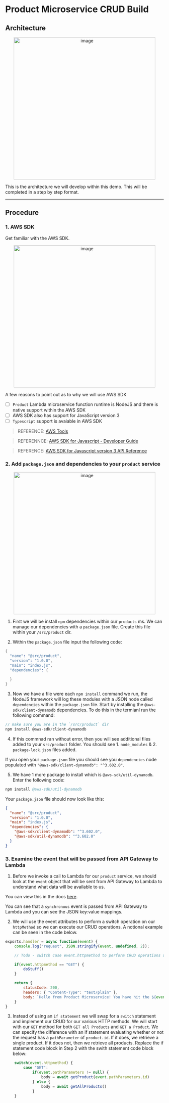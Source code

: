# Product Microservice CRUD Build

## Architecture

<p align="center">
<img width="450" alt="image" src="https://github.com/gabrrodriguez/aws-cdk-demo/assets/126508932/fa8cd646-a241-4201-92a5-9f0261dd8d7c">
</p>

This is the architecture we will develop within this demo. This will be completed in a step by step format. 

-------

## Procedure

### 1. AWS SDK

Get familiar with the AWS SDK.

<p align="center">
<img width="450" alt="image" src="https://github.com/gabrrodriguez/aws-cdk-demo/assets/126508932/12bd7cc2-c947-41dd-9d2c-07d78799a439">
</p>

A few reasons to point out as to why we will use AWS SDK
- [ ] `Product` Lambda microservice function runtime is NodeJS and there is native support within the AWS SDK
- [ ] AWS SDK also has support for JavaScript version 3
- [ ] `Typescript` support is avaiable in AWS SDK

> REFERENCE: [AWS Tools](https://aws.amazon.com/developer/tools/)

> REFERENNCE: [AWS SDK for Javascript - Developer Guide](https://docs.aws.amazon.com/sdk-for-javascript/v3/developer-guide/getting-started-browser.html)

> REFERENCE: [AWS SDK for Javascript version 3 API Reference](https://docs.aws.amazon.com/AWSJavaScriptSDK/v3/latest/)

### 2. Add `package.json` and dependencies to your `product` service

<p align="center">
<img width="450" alt="image" src="https://github.com/gabrrodriguez/aws-cdk-demo/assets/126508932/4e01ad22-6fa3-4452-a8de-475a9869cffa">
</p>

1. First we will be install `npm` dependencies within our `products` ms. We can manage our dependencies with a `package.json` file. Create this file within your `/src/product` dir. 

2. Within the `package.json` file input the following code: 

```s
{
  "name": "@src/product",
  "version": "1.0.0",
  "main": "index.js",
  "dependencies": {
    
  }
}
```

3. Now we have a file were each `npm install` command we run, the NodeJS framework will log these modules with a JSON node called `dependencies` within the `package.json` file. Start by installing the `@aws-sdk/client-dynamodb` dependencies. To do this in the termianl run the following command:

```js
// make sure you are in the `/src/product` dir
npm install @aws-sdk/client-dynamodb
```

4. If this commnad ran without error, then you will see additional files added to your `src/product` folder. You should see 1. `node_modules` & 2. `package-lock.json` files added. 

If you open your `package.json` file you should see you `dependencies` node populated with `"@aws-sdk/client-dynamodb": "^3.602.0"`. 

5. We have 1 more package to install which is `@aws-sdk/util-dynamodb`. Enter the following code: 

```s
npm install @aws-sdk/util-dynamodb
```

Your `package.json` file should now look like this: 

```json
{
  "name": "@src/product",
  "version": "1.0.0",
  "main": "index.js",
  "dependencies": {
    "@aws-sdk/client-dynamodb": "^3.602.0",
    "@aws-sdk/util-dynamodb": "^3.602.0"
  }
}
```

### 3. Examine the event that will be passed from API Gateway to Lambda

1. Before we invoke a call to Lambda for our `product` service, we should look at the `event` object that will be sent from API Gateway to Lambda to understand what data will be available to us. 

You can view this in the docs [here](https://docs.aws.amazon.com/lambda/latest/dg/services-apigateway.html). 

You can see that a `synchronous` event is passed from API Gateway to Lambda and you can see the JSON key:value mappings. 

2. We will use the event attributes to perform a switch operation on our `httpMethod` so we can execute our CRUD operations. A notional example can be seen in the code below. 

```js
exports.handler = async function(event) {
    console.log("request", JSON.stringify(event, undefined, 2));

    // Todo - switch case event.httpmethod to perform CRUD operations using the ddbClient object

    if(event.httpmethod == "GET") {
        doStuff()
    }

    return {
        statusCode: 200,
        headers: { "Content-Type": "text/plain" },
        body: `Hello from Product Microservice! You have hit the ${event.path}\n`
    }
}
```

3. Instead of using an `if statement` we will swap for a `switch` statement and implement our CRUD for our various HTTP methods. We will start with our `GET` method for both `GET all Products` and `GET a Product`. We can specify the difference with an if statement evaluating whether or not the request has a `pathParameter` of `product.id`. If it does, we retrieve a single product. If it does not, then we retrieve all products. Replace the if statement code block in Step 2 with the swith statement code block below: 

```js
    switch(event.httpmethod) {
        case "GET": 
            if(event.pathParameters != null) {
                body = await getProduct(event.pathParameters.id)
            } else {
                body = await getAllProducts()
            }
    }
```


